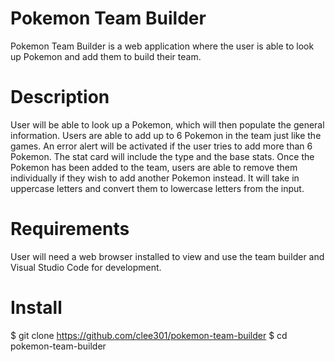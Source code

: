 # Pokemon Team Builder

Pokemon Team Builder is a web application where the user is able to look up Pokemon and add them to build their team.

# Description

User will be able to look up a Pokemon, which will then populate the general information. Users are able to add up to 6 Pokemon in the team just like the games. An error alert will be activated if the user tries to add more than 6 Pokemon. The stat card will include the type and the base stats. Once the Pokemon has been added to the team, users are able to remove them individually if they wish to add another Pokemon instead. It will take in uppercase letters and convert them to lowercase letters from the input. 

# Requirements

User will need a web browser installed to view and use the team builder and Visual Studio Code for development. 

# Install

$ git clone https://github.com/clee301/pokemon-team-builder
$ cd pokemon-team-builder



